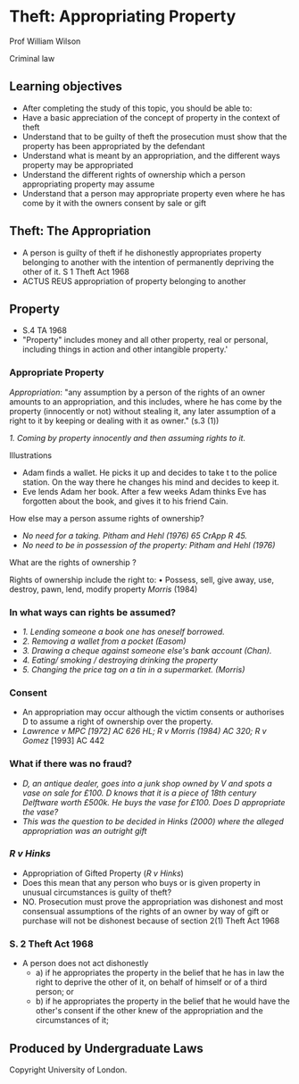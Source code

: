 # Theft: Appropriating Property

Prof William Wilson

Criminal law

## Learning objectives

- After completing the study of this topic, you should be able to:
- Have a basic appreciation of the concept of property in the context of theft
- Understand that to be guilty of theft the prosecution must show that the property has been appropriated by the defendant
- Understand what is meant by an appropriation, and the different ways property may be appropriated
- Understand the different rights of ownership which a person appropriating property may assume
- Understand that a person may appropriate property even where he has come by it with the owners consent by sale or gift

## Theft: The Appropriation

- A person is guilty of theft if he dishonestly appropriates property belonging to another with the intention of permanently depriving the other of it. S 1 Theft Act 1968
- ACTUS REUS appropriation of property belonging to another

## Property

- S.4 TA 1968
- "Property" includes money and all other property, real or personal, including things in action and other intangible property.'

### Appropriate Property

*Appropriation*: "any assumption by a person of the rights of an owner amounts to an appropriation, and this includes, where he has come by the property (innocently or not) without stealing it, any later assumption of a right to it by keeping or dealing with it as owner." (s.3 (1))

*1. Coming by property innocently and then assuming rights to it.*

 Illustrations

- Adam finds a wallet. He picks it up and decides to take t to the police station. On the way there he changes his mind and decides to keep it.
- Eve lends Adam her book. After a few weeks Adam thinks Eve has forgotten about the book, and gives it to his friend Cain.

 How else may a person assume rights of ownership?

- *No need for a taking. Pitham and Hehl (1976) 65 CrApp R 45.*
- *No need to be in possession of the property: Pitham and Hehl (1976)*

 What are the rights of ownership ?

Rights of ownership include the right to:
• Possess, sell, give away, use, destroy, pawn, lend, modify property *Morris* (1984)

### In what ways can rights be assumed?

- *1. Lending someone a book one has oneself borrowed.*
- *2. Removing a wallet from a pocket (Easom)*
- *3. Drawing a cheque against someone else's bank account (Chan).*
- *4. Eating/ smoking / destroying drinking the property*
- *5. Changing the price tag on a tin in a supermarket. (Morris)*

### Consent

- An appropriation may occur although the victim consents or authorises D to assume a right of ownership over the property.
- *Lawrence v MPC [1972] AC 626 HL; R v Morris (1984) AC 320; R v Gomez* [1993] AC 442

### What if there was no fraud?

- *D, an antique dealer, goes into a junk shop owned by V and spots a vase on sale for £100. D knows that it is a piece of 18th century Delftware worth £500k. He buys the vase for £100. Does D appropriate the vase?*
- *This was the question to be decided in Hinks (2000) where the alleged appropriation was an outright gift*

### *R v Hinks*

- Appropriation of Gifted Property (*R v Hinks*)
- Does this mean that any person who buys or is given property in unusual circumstances is guilty of theft?
- NO. Prosecution must prove the appropriation was dishonest and most consensual assumptions of the rights of an owner by way of gift or purchase will not be dishonest because of section 2(1) Theft Act 1968

### S. 2 Theft Act 1968

- A person does not act dishonestly
  - a) if he appropriates the property in the belief that he has in law the right to deprive the other of it, on behalf of himself or of a third person; or
  - b) if he appropriates the property in the belief that he would have the other's consent if the other knew of the appropriation and the circumstances of it;

## Produced by Undergraduate Laws

Copyright University of London.
